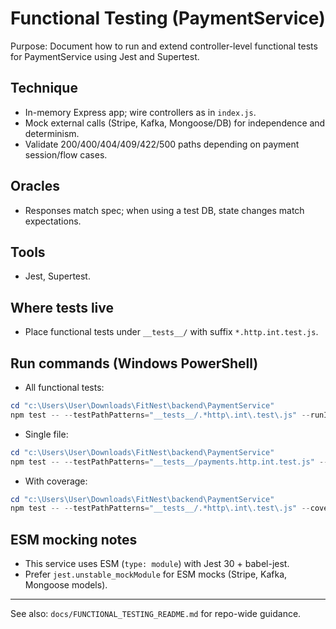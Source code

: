 # Functional Testing (PaymentService)

Purpose: Document how to run and extend controller-level functional tests for PaymentService using Jest and Supertest.

## Technique
- In-memory Express app; wire controllers as in `index.js`.
- Mock external calls (Stripe, Kafka, Mongoose/DB) for independence and determinism.
- Validate 200/400/404/409/422/500 paths depending on payment session/flow cases.

## Oracles
- Responses match spec; when using a test DB, state changes match expectations.

## Tools
- Jest, Supertest.

## Where tests live
- Place functional tests under `__tests__/` with suffix `*.http.int.test.js`.

## Run commands (Windows PowerShell)

- All functional tests:
```powershell
cd "c:\Users\User\Downloads\FitNest\backend\PaymentService"
npm test -- --testPathPatterns="__tests__/.*http\.int\.test\.js" --runInBand
```

- Single file:
```powershell
cd "c:\Users\User\Downloads\FitNest\backend\PaymentService"
npm test -- --testPathPatterns="__tests__/payments.http.int.test.js" --runInBand
```

- With coverage:
```powershell
cd "c:\Users\User\Downloads\FitNest\backend\PaymentService"
npm test -- --testPathPatterns="__tests__/.*http\.int\.test\.js" --coverage --runInBand
```

## ESM mocking notes
- This service uses ESM (`type: module`) with Jest 30 + babel-jest.
- Prefer `jest.unstable_mockModule` for ESM mocks (Stripe, Kafka, Mongoose models).

---
See also: `docs/FUNCTIONAL_TESTING_README.md` for repo-wide guidance.
